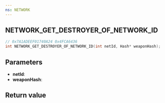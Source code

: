 ```yaml
---
ns: NETWORK
---
```

## NETWORK_GET_DESTROYER_OF_NETWORK_ID

```c
// 0x7A1ADEEF01740A24 0x4FCA6436
int NETWORK_GET_DESTROYER_OF_NETWORK_ID(int netId, Hash* weaponHash);
```


## Parameters
* **netId**: 
* **weaponHash**: 

## Return value
